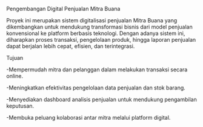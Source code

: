 Pengembangan Digital Penjualan Mitra Buana

Proyek ini merupakan sistem digitalisasi penjualan Mitra Buana yang dikembangkan untuk mendukung transformasi bisnis dari model penjualan konvensional ke platform berbasis teknologi. Dengan adanya sistem ini, diharapkan proses transaksi, pengelolaan produk, hingga laporan penjualan dapat berjalan lebih cepat, efisien, dan terintegrasi.

Tujuan

-Mempermudah mitra dan pelanggan dalam melakukan transaksi secara online.

-Meningkatkan efektivitas pengelolaan data penjualan dan stok barang.

-Menyediakan dashboard analisis penjualan untuk mendukung pengambilan keputusan.

-Membuka peluang kolaborasi antar mitra melalui platform digital.
